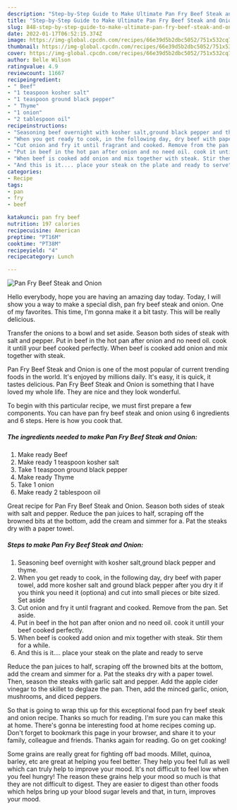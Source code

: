 ```yaml
---
description: "Step-by-Step Guide to Make Ultimate Pan Fry Beef Steak and Onion"
title: "Step-by-Step Guide to Make Ultimate Pan Fry Beef Steak and Onion"
slug: 848-step-by-step-guide-to-make-ultimate-pan-fry-beef-steak-and-onion
date: 2022-01-17T06:52:15.374Z
image: https://img-global.cpcdn.com/recipes/66e39d5b2dbc5052/751x532cq70/pan-fry-beef-steak-and-onion-recipe-main-photo.jpg
thumbnail: https://img-global.cpcdn.com/recipes/66e39d5b2dbc5052/751x532cq70/pan-fry-beef-steak-and-onion-recipe-main-photo.jpg
cover: https://img-global.cpcdn.com/recipes/66e39d5b2dbc5052/751x532cq70/pan-fry-beef-steak-and-onion-recipe-main-photo.jpg
author: Belle Wilson
ratingvalue: 4.9
reviewcount: 11667
recipeingredient:
- " Beef"
- "1 teaspoon kosher salt"
- "1 teaspoon ground black pepper"
- " Thyme"
- "1 onion"
- "2 tablespoon oil"
recipeinstructions:
- "Seasoning beef overnight with kosher salt,ground black pepper and thyme."
- "When you get ready to cook, in the following day, dry beef with paper towel, add more kosher salt and ground black pepper after you dry it if you think you need it (optiona) and cut into small pieces or bite sized. Set aside"
- "Cut onion and fry it until fragrant and cooked. Remove from the pan. Set aside."
- "Put in beef in the hot pan after onion and no need oil. cook it untill your beef cooked perfectly."
- "When beef is cooked add onion and mix together with steak. Stir them for a while."
- "And this is it.... place your steak on the plate and ready to serve"
categories:
- Recipe
tags:
- pan
- fry
- beef

katakunci: pan fry beef 
nutrition: 197 calories
recipecuisine: American
preptime: "PT16M"
cooktime: "PT38M"
recipeyield: "4"
recipecategory: Lunch

---
```



![Pan Fry Beef Steak and Onion](https://img-global.cpcdn.com/recipes/66e39d5b2dbc5052/751x532cq70/pan-fry-beef-steak-and-onion-recipe-main-photo.jpg)

Hello everybody, hope you are having an amazing day today. Today, I will show you a way to make a special dish, pan fry beef steak and onion. One of my favorites. This time, I'm gonna make it a bit tasty. This will be really delicious.

Transfer the onions to a bowl and set aside. Season both sides of steak with salt and pepper. Put in beef in the hot pan after onion and no need oil. cook it untill your beef cooked perfectly. When beef is cooked add onion and mix together with steak.

Pan Fry Beef Steak and Onion is one of the most popular of current trending foods in the world. It's enjoyed by millions daily. It's easy, it is quick, it tastes delicious. Pan Fry Beef Steak and Onion is something that I have loved my whole life. They are nice and they look wonderful.


To begin with this particular recipe, we must first prepare a few components. You can have pan fry beef steak and onion using 6 ingredients and 6 steps. Here is how you cook that.

<!--inarticleads1-->

##### The ingredients needed to make Pan Fry Beef Steak and Onion:

1. Make ready  Beef
1. Make ready 1 teaspoon kosher salt
1. Take 1 teaspoon ground black pepper
1. Make ready  Thyme
1. Take 1 onion
1. Make ready 2 tablespoon oil


Great recipe for Pan Fry Beef Steak and Onion. Season both sides of steak with salt and pepper. Reduce the pan juices to half, scraping off the browned bits at the bottom, add the cream and simmer for a. Pat the steaks dry with a paper towel. 

<!--inarticleads2-->

##### Steps to make Pan Fry Beef Steak and Onion:

1. Seasoning beef overnight with kosher salt,ground black pepper and thyme.
1. When you get ready to cook, in the following day, dry beef with paper towel, add more kosher salt and ground black pepper after you dry it if you think you need it (optiona) and cut into small pieces or bite sized. Set aside
1. Cut onion and fry it until fragrant and cooked. Remove from the pan. Set aside.
1. Put in beef in the hot pan after onion and no need oil. cook it untill your beef cooked perfectly.
1. When beef is cooked add onion and mix together with steak. Stir them for a while.
1. And this is it.... place your steak on the plate and ready to serve


Reduce the pan juices to half, scraping off the browned bits at the bottom, add the cream and simmer for a. Pat the steaks dry with a paper towel. Then, season the steaks with garlic salt and pepper. Add the apple cider vinegar to the skillet to deglaze the pan. Then, add the minced garlic, onion, mushrooms, and diced peppers. 

So that is going to wrap this up for this exceptional food pan fry beef steak and onion recipe. Thanks so much for reading. I'm sure you can make this at home. There's gonna be interesting food at home recipes coming up. Don't forget to bookmark this page in your browser, and share it to your family, colleague and friends. Thanks again for reading. Go on get cooking!

Some grains are really great for fighting off bad moods. Millet, quinoa, barley, etc are great at helping you feel better. They help you feel full as well which can truly help to improve your mood. It's not difficult to feel low when you feel hungry! The reason these grains help your mood so much is that they are not difficult to digest. They are easier to digest than other foods which helps bring up your blood sugar levels and that, in turn, improves your mood.
